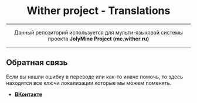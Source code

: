 <div align="center">

 # Wither project - Translations
	
 ***
Данный репозиторий используется для мульти-языковой системы проекта **JolyMine Project (mc.wither.ru)**
</div>

---
## Обратная связь
Если вы нашли ошибку в переводе или как-то иначе помочь, то здесь находятся все ключи локализации которые мы можем поменять.

* **[ВКонтакте](https://vk.me/witherproject)**

